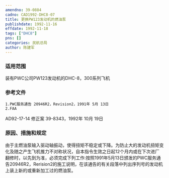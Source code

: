 ```yaml
---
amendno: 39-0884  
cadno: CAD1992-DHC8-07  
title: 更换PW123发动机的燃油泵  
publishdate: 1992-11-16  
effdate: 1992-11-18  
tags: ["DHC8"]  
pns: []  
categories: 民航总局  
author: 陈建军  
---
```

  
### 适用范围  
装有PWC公司PW123发动机的DHC-8，300系列飞机  
  
<!--more-->  
### 参考文件  
    1.PWC服务通告 20946R2，Revision2，1991年 5月 13日  
    2.FAA  
AD92-17-14 修正案 39-8343，1992年 10月 19日  
  
### 原因、措施和规定  
由于主燃油泵输入驱动轴振动，使得扭矩不稳定或下降。为防止大的发动机扭矩变化及随之产生飞机推力不对称状况，自本指令生效之日起12个月内或在下次进厂翻修时，以先到为准，必须完成下列工作:按照1991年5月13日颁发的PWC服务通告20946R2，Rerision2的施工说明，在该通告的有关段落中列出序列号的发动机上装上新的或重新加工过的燃油泵。  
